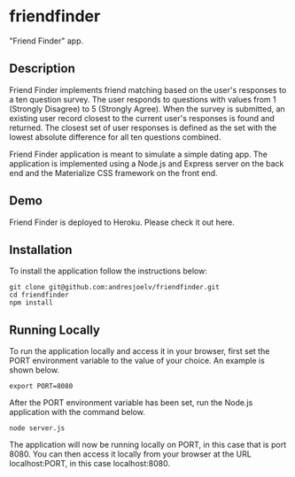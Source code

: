 # friendfinder
"Friend Finder" app.

## Description
Friend Finder implements friend matching based on the user's responses to a ten question survey. The user responds to questions with values from 1 (Strongly Disagree) to 5 (Strongly Agree). When the survey is submitted, an existing user record closest to the current user's responses is found and returned. The closest set of user responses is defined as the set with the lowest absolute difference for all ten questions combined.

Friend Finder application is meant to simulate a simple dating app. The application is implemented using a Node.js and Express server on the back end and the Materialize CSS framework on the front end.

## Demo
Friend Finder is deployed to Heroku. Please check it out here.

## Installation
To install the application follow the instructions below:
```
git clone git@github.com:andresjoelv/friendfinder.git
cd friendfinder
npm install
```

## Running Locally
To run the application locally and access it in your browser, first set the PORT environment variable to the value of your choice. An example is shown below.

```
export PORT=8080
```
After the PORT environment variable has been set, run the Node.js application with the command below.

```
node server.js
```
The application will now be running locally on PORT, in this case that is port 8080. You can then access it locally from your browser at the URL localhost:PORT, in this case localhost:8080.
